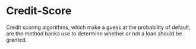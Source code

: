 # Credit-Score
Credit scoring algorithms, which make a guess at the probability of default, are the method banks use to determine whether or not a loan should be granted.
